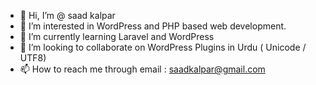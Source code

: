 - 👋 Hi, I’m @ saad  kalpar
- 👀 I’m interested in WordPress and PHP based web development. 
- 🌱 I’m currently learning Laravel and WordPress 
- 💞️ I’m looking to collaborate on WordPress Plugins in Urdu ( Unicode / UTF8) 
- 📫 How to reach me through email  : saadkalpar@gmail.com
<!---
saadkalpar/saadkalpar is a ✨ special ✨ repository because its `README.md` (this file) appears on your GitHub profile.
You can click the Preview link to take a look at your changes.

--->
